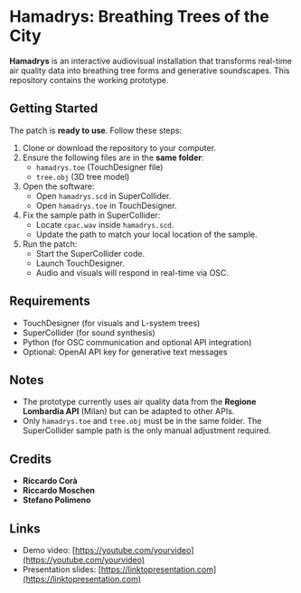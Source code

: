 # Hamadrys: Breathing Trees of the City

**Hamadrys** is an interactive audiovisual installation that transforms real-time air quality data into breathing tree forms and generative soundscapes. This repository contains the working prototype.

## Getting Started

The patch is **ready to use**. Follow these steps:

1. Clone or download the repository to your computer.
2. Ensure the following files are in the **same folder**:
   - `hamadrys.toe` (TouchDesigner file)
   - `tree.obj` (3D tree model)
3. Open the software:
   - Open `hamadrys.scd` in SuperCollider.
   - Open `hamadrys.toe` in TouchDesigner.
4. Fix the sample path in SuperCollider:
   - Locate `cpac.wav` inside `hamadrys.scd`.
   - Update the path to match your local location of the sample.
5. Run the patch:
   - Start the SuperCollider code.
   - Launch TouchDesigner.
   - Audio and visuals will respond in real-time via OSC.

## Requirements

- TouchDesigner (for visuals and L-system trees)
- SuperCollider (for sound synthesis)
- Python (for OSC communication and optional API integration)
- Optional: OpenAI API key for generative text messages

## Notes

- The prototype currently uses air quality data from the **Regione Lombardia API** (Milan) but can be adapted to other APIs.
- Only `hamadrys.toe` and `tree.obj` must be in the same folder. The SuperCollider sample path is the only manual adjustment required.

## Credits

- **Riccardo Corà** 
- **Riccardo Moschen** 
- **Stefano Polimeno**  

## Links

- Demo video: [https://youtube.com/yourvideo](https://youtube.com/yourvideo)  
- Presentation slides: [https://linktopresentation.com](https://linktopresentation.com)
